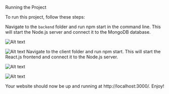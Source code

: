 Running the Project

To run this project, follow these steps:


Navigate to the `backend` folder and run npm start in the command line. This will start the Node.js server and connect it to the MongoDB database.

![Alt text](/Users/mcadmin/Desktop/github_images/cd_backend?raw=true "Title")

![Alt text](/Users/mcadmin/Desktop/github_images/start_backend?raw=true "Title")
Navigate to the client folder and run npm start. This will start the React.js frontend and connect it to the Node.js server.

![Alt text](/Users/mcadmin/Desktop/github_images/cd_frontend?raw=true "Title")

![Alt text](/Users/mcadmin/Desktop/github_images/start_frontend?raw=true "Title")

Your website should now be up and running at http://localhost:3000/. Enjoy!
